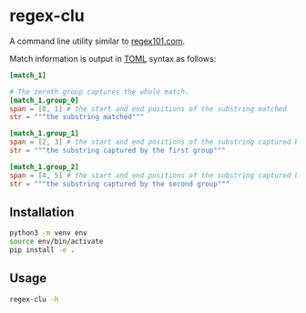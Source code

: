 # regex-clu

A command line utility similar to [regex101.com](regex101.com).

Match information is output in [TOML](https://toml.io/en/) syntax as follows:

```toml
[match_1]

# The zeroth group captures the whole match.
[match_1.group_0]
span = [0, 1] # the start and end positions of the substring matched
str = """the substring matched"""

[match_1.group_1]
span = [2, 3] # the start and end positions of the substring captured by the first group
str = """the substring captured by the first group"""

[match_1.group_2]
span = [4, 5] # the start and end positions of the substring captured by the second group
str = """the substring captured by the second group"""
```

## Installation

```Bash
python3 -m venv env
source env/bin/activate
pip install -e .
```

## Usage

```Bash
regex-clu -h
```
